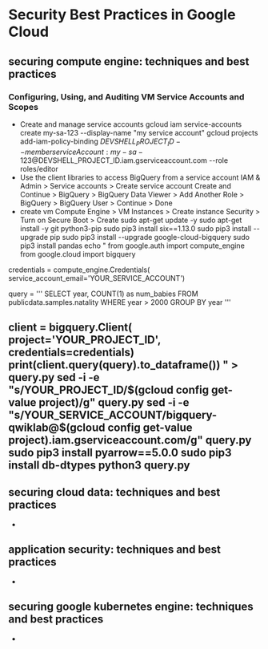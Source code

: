 # Security Best Practices in Google Cloud

## securing compute engine: techniques and best practices
### Configuring, Using, and Auditing VM Service Accounts and Scopes
- Create and manage service accounts
gcloud iam service-accounts create my-sa-123 --display-name "my service account"
gcloud projects add-iam-policy-binding $DEVSHELL_PROJECT_ID --member serviceAccount:my-sa-123@$DEVSHELL_PROJECT_ID.iam.gserviceaccount.com --role roles/editor
- Use the client libraries to access BigQuery from a service account
IAM & Admin > Service accounts > Create service account
Create and Continue > BigQuery > BigQuery Data Viewer > Add Another Role > BigQuery > BigQuery User > Continue > Done
- create vm
Compute Engine > VM Instances > Create instance
Security > Turn on Secure Boot > Create
sudo apt-get update -y
sudo apt-get install -y git python3-pip
sudo pip3 install six==1.13.0
sudo pip3 install --upgrade pip
sudo pip3 install --upgrade google-cloud-bigquery
sudo pip3 install pandas
echo "
from google.auth import compute_engine
from google.cloud import bigquery

credentials = compute_engine.Credentials(
    service_account_email='YOUR_SERVICE_ACCOUNT')

query = '''
SELECT
  year,
  COUNT(1) as num_babies
FROM
  publicdata.samples.natality
WHERE
  year > 2000
GROUP BY
  year
'''

client = bigquery.Client(
    project='YOUR_PROJECT_ID',
    credentials=credentials)
print(client.query(query).to_dataframe())
" > query.py
sed -i -e "s/YOUR_PROJECT_ID/$(gcloud config get-value project)/g" query.py
sed -i -e "s/YOUR_SERVICE_ACCOUNT/bigquery-qwiklab@$(gcloud config get-value project).iam.gserviceaccount.com/g" query.py
sudo pip3 install pyarrow==5.0.0
sudo pip3 install db-dtypes
python3 query.py
- 
## securing cloud data: techniques and best practices
- 
## application security: techniques and best practices
- 
## securing google kubernetes engine: techniques and best practices
- 